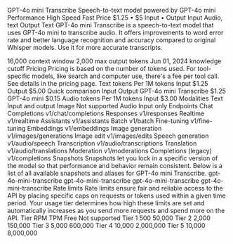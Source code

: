 GPT-4o mini Transcribe
Speech-to-text model powered by GPT-4o mini
Performance
High
Speed
Fast
Price
$1.25 • $5
Input • Output
Input
Audio, text
Output
Text
GPT-4o mini Transcribe is a speech-to-text model that uses GPT-4o mini to transcribe audio. It offers improvements to word error rate and better language recognition and accuracy compared to original Whisper models. Use it for more accurate transcripts.

16,000 context window
2,000 max output tokens
Jun 01, 2024 knowledge cutoff
Pricing
Pricing is based on the number of tokens used. For tool-specific models, like search and computer use, there's a fee per tool call. See details in the pricing page.
Text tokens
Per 1M tokens
Input
$1.25
Output
$5.00
Quick comparison
Input
Output
GPT-4o mini Transcribe
$1.25
GPT-4o mini
$0.15
Audio tokens
Per 1M tokens
Input
$3.00
Modalities
Text
Input and output
Image
Not supported
Audio
Input only
Endpoints
Chat Completions
v1/chat/completions
Responses
v1/responses
Realtime
v1/realtime
Assistants
v1/assistants
Batch
v1/batch
Fine-tuning
v1/fine-tuning
Embeddings
v1/embeddings
Image generation
v1/images/generations
Image edit
v1/images/edits
Speech generation
v1/audio/speech
Transcription
v1/audio/transcriptions
Translation
v1/audio/translations
Moderation
v1/moderations
Completions (legacy)
v1/completions
Snapshots
Snapshots let you lock in a specific version of the model so that performance and behavior remain consistent. Below is a list of all available snapshots and aliases for GPT-4o mini Transcribe.
gpt-4o-mini-transcribe
gpt-4o-mini-transcribe
gpt-4o-mini-transcribe
gpt-4o-mini-transcribe
Rate limits
Rate limits ensure fair and reliable access to the API by placing specific caps on requests or tokens used within a given time period. Your usage tier determines how high these limits are set and automatically increases as you send more requests and spend more on the API.
Tier	RPM	TPM
Free	Not supported
Tier 1	500	50,000
Tier 2	2,000	150,000
Tier 3	5,000	600,000
Tier 4	10,000	2,000,000
Tier 5	10,000	8,000,000
